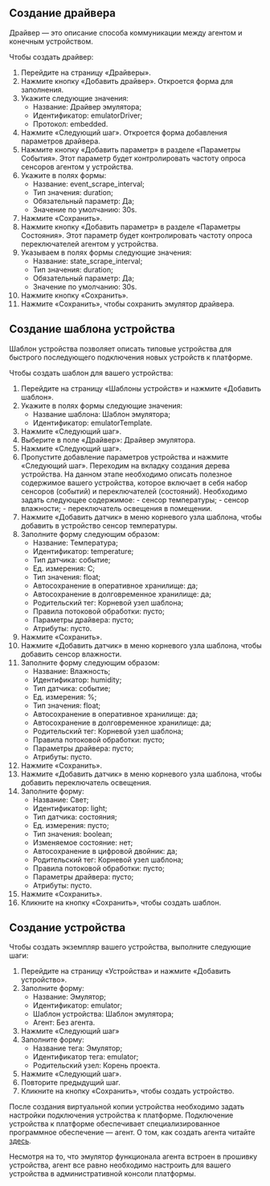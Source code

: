 ## Создание драйвера

Драйвер — это описание способа коммуникации между агентом и конечным устройством.

Чтобы создать драйвер:

1. Перейдите на страницу «Драйверы».
2. Нажмите кнопку «Добавить драйвер». Откроется форма для заполнения.
3. Укажите следующие значения:
   - Название: Драйвер эмулятора;
   - Идентификатор: emulatorDriver;
   - Протокол: embedded.
4. Нажмите «Следующий шаг». Откроется форма добавления параметров драйвера.
5. Нажмите кнопку «Добавить параметр» в разделе «Параметры События». Этот параметр будет контролировать частоту опроса сенсоров агентом у устройства.
6. Укажите в полях формы:
   - Название: event_scrape_interval;
   - Тип значения: duration;
   - Обязательный параметр: Да;
   - Значение по умолчанию: 30s.
7. Нажмите «Сохранить».
8. Нажмите кнопку «Добавить параметр» в разделе «Параметры Состояния». Этот параметр будет контролировать частоту опроса переключателей агентом у устройства.
9. Указываем в полях формы следующие значения:
   - Название: state_scrape_interval;
   - Тип значения: duration;
   - Обязательный параметр: Да;
   - Значение по умолчанию: 30s.
10. Нажмите кнопку «Сохранить».
11. Нажмите «Сохранить», чтобы сохранить эмулятор драйвера.

## Создание шаблона устройства

Шаблон устройства позволяет описать типовые устройства для быстрого последующего подключения новых устройств к платформе.

Чтобы создать шаблон для вашего устройства:

1. Перейдите на страницу «Шаблоны устройств» и нажмите «Добавить шаблон».
2. Укажите в полях формы следующие значения:
   - Название шаблона: Шаблон эмулятора;
   - Идентификатор: emulatorTemplate.
3. Нажмите «Следующий шаг».
4. Выберите в поле «Драйвер»: Драйвер эмулятора.
5. Нажмите «Следующий шаг».
6. Пропустите добавление параметров устройства и нажмите «Следующий шаг».
   Переходим на вкладку создания дерева устройства. На данном этапе необходимо описать полезное содержимое вашего устройства, которое включает в себя набор сенсоров (событий) и переключателей (состояний).
   Необходимо задать следующее содержимое: - сенсор температуры; - сенсор влажности; - переключатель освещения в помещении.
7. Нажмите «Добавить датчик» в меню корневого узла шаблона, чтобы добавить в устройство сенсор температуры.
8. Заполните форму следующим образом:
   - Название: Температура;
   - Идентификатор: temperature;
   - Тип датчика: событие;
   - Ед. измерения: С;
   - Тип значения: float;
   - Автосохранение в оперативное хранилище: да;
   - Автосохранение в долговременное хранилище: да;
   - Родительский тег: Корневой узел шаблона;
   - Правила потоковой обработки: пусто;
   - Параметры драйвера: пусто;
   - Атрибуты: пусто.
9. Нажмите «Сохранить».
10. Нажмите «Добавить датчик» в меню корневого узла шаблона, чтобы добавить сенсор влажности.
11. Заполните форму следующим образом:
    - Название: Влажность;
    - Идентификатор: humidity;
    - Тип датчика: событие;
    - Ед. измерения: %;
    - Тип значения: float;
    - Автосохранение в оперативное хранилище: да;
    - Автосохранение в долговременное хранилище: да;
    - Родительский тег: Корневой узел шаблона;
    - Правила потоковой обработки: пусто;
    - Параметры драйвера: пусто;
    - Атрибуты: пусто.
12. Нажмите «Сохранить».
13. Нажмите «Добавить датчик» в меню корневого узла шаблона, чтобы добавить переключатель освещения.
14. Заполните форму:
    - Название: Свет;
    - Идентификатор: light;
    - Тип датчика: состояния;
    - Ед. измерения: пусто;
    - Тип значения: boolean;
    - Изменяемое состояние: нет;
    - Автосохранение в цифровой двойник: да;
    - Родительский тег: Корневой узел шаблона;
    - Правила потоковой обработки: пусто;
    - Параметры драйвера: пусто;
    - Атрибуты: пусто.
15. Нажмите «Сохранить».
16. Кликните на кнопку «Сохранить», чтобы создать шаблон.

## Создание устройства

Чтобы создать экземпляр вашего устройства, выполните следующие шаги:

1. Перейдите на страницу «Устройства» и нажмите «Добавить устройство».
2. Заполните форму:
   - Название: Эмулятор;
   - Идентификатор: emulator;
   - Шаблон устройства: Шаблон эмулятора;
   - Агент: Без агента.
3. Нажмите «Следующий шаг»
4. Заполните форму:
   - Название тега: Эмулятор;
   - Идентификатор тега: emulator;
   - Родительский узел: Корень проекта.
5. Нажмите «Следующий шаг».
6. Повторите предыдущий шаг.
7. Кликните на кнопку «Сохранить», чтобы создать устройство.

После создания виртуальной копии устройства необходимо задать настройки подключения устройства к платформе. Подключение устройства к платформе обеспечивает специализированное программное обеспечение — агент. О том, как создать агента читайте [здесь](/docs/additionals/iot/agents).

Несмотря на то, что эмулятор функционала агента встроен в прошивку устройства, агент все равно необходимо настроить для вашего устройства в административной консоли платформы.
